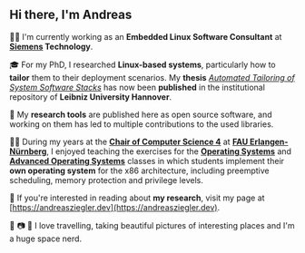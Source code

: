 ## Hi there, I'm Andreas

👨‍💻 I'm currently working as an **Embedded Linux Software Consultant** at **[Siemens](https://github.com/siemens) Technology**.

🎓 For my PhD, I researched **Linux-based systems**, particularly how to **tailor** them to their deployment scenarios. My **thesis** [*Automated Tailoring of System Software Stacks*](https://doi.org/10.15488/15610) has now been **published** in the institutional repository of **Leibniz University Hannover**.

🐧 My **research tools** are published here as open source software, and working on them has led to multiple contributions to the used libraries.

👨‍🏫 During my years at the **[Chair of Computer Science 4](https://sys.cs.fau.de)** at **[FAU Erlangen-Nürnberg](https://www.fau.de)**, I enjoyed teaching the exercises for the **[Operating Systems](https://www4.cs.fau.de/Lehre/WS18/V_BS/)** and **[Advanced Operating Systems](https://www4.cs.fau.de/Lehre/SS19/V_BST/)** classes in which students implement their **own operating system** for the x86 architecture, including preemptive scheduling, memory protection and privilege levels.

📄 If you're interested in reading about **my research**, visit my page at [https://andreasziegler.dev](https://andreasziegler.dev).

🦘 📷 🚀 I love travelling, taking beautiful pictures of interesting places and I'm a huge space nerd.
